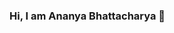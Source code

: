 ### Hi, I am Ananya Bhattacharya 👋

<!--
**bhattacharyaananya/bhattacharyaananya** is a ✨ _special_ ✨ repository because its `README.md` (this file) appears on your GitHub profile.

Here are some ideas to get you started:

- 🔭 I’m currently working on ... Full Stack Development
- 🌱 I’m currently learning ... Big Query ML
- 👯 I’m looking to collaborate on ... 
- 🤔 I’m looking for help with ...
- 💬 Ask me about ... ML & AI , Cloud and Robotics
- 📫 How to reach me: ... Instagram(www.instagram.com/ananya._.bhattacharya) Twitter(wwww.twitter.com/pseudoface_) LinkedIn(https://www.linkedin.com/in/ananya-bhattacharya-ab2644208/)
- 😄 Pronouns: ... She/Her
- ⚡ Fun fact: ... Foodie and love travelling
Amateur Guitarist
Current language that I am learning: Spanish 
-->
